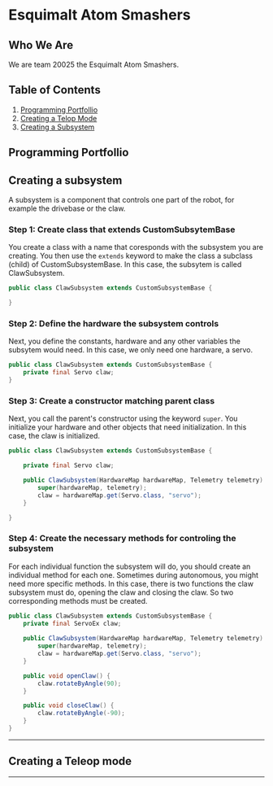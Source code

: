 # Esquimalt Atom Smashers

## Who We Are

We are team 20025 the Esquimalt Atom Smashers.

## Table of Contents

1. [Programming Portfollio](#programming-portfollio)
2. [Creating a Telop Mode](#creating-a-teleop-mode)
3. [Creating a Subsystem](#creating-a-subsystem)

## Programming Portfollio



## Creating a subsystem

A subsystem is a component that controls one part of the robot, for example the drivebase or the claw. 

### Step 1: Create class that extends CustomSubsytemBase

You create a class with a name that coresponds with the subsystem you are creating. You then use the ```extends``` keyword to make the class a subclass (child) of CustomSubsystemBase. In this case, the subsytem is called ClawSubsystem.
```java
public class ClawSubsystem extends CustomSubsystemBase {

}
```

### Step 2: Define the hardware the subsystem controls

Next, you define the constants, hardware and any other variables the subsytem would need. In this case, we only need one hardware, a servo. 
```java
public class ClawSubsystem extends CustomSubsystemBase {
    private final Servo claw;
}
```

### Step 3: Create a constructor matching parent class

Next, you call the parent's constructor using the keyword ```super```. You initialize your hardware and other objects that need initialization. In this case, the claw is initialized. 
```java
public class ClawSubsystem extends CustomSubsystemBase {

    private final Servo claw;

    public ClawSubsystem(HardwareMap hardwareMap, Telemetry telemetry) {
        super(hardwareMap, telemetry);
        claw = hardwareMap.get(Servo.class, "servo");
    }

}
```

### Step 4: Create the necessary methods for controling the subsystem

For each individual function the subsystem will do, you should create an individual method for each one. Sometimes during autonomous, you might need more specific methods. In this case, there is two functions the claw subsystem must do, opening the claw and closing the claw. So two corresponding methods must be created. 
```java
public class ClawSubsystem extends CustomSubsystemBase {
    private final ServoEx claw;
    
    public ClawSubsystem(HardwareMap hardwareMap, Telemetry telemetry) {
        super(hardwareMap, telemetry);
        claw = hardwareMap.get(Servo.class, "servo");
    }

    public void openClaw() {
        claw.rotateByAngle(90);
    }

    public void closeClaw() {
        claw.rotateByAngle(-90);
    }
}
```
<hr>

## Creating a Teleop mode

<hr>



